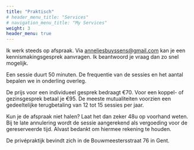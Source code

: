 ```yaml
---
title: "Praktisch"
# header_menu_title: "Services"
# navigation_menu_title: "My Services"
weight: 3
header_menu: true
---
```


Ik werk steeds op afspraak. Via [anneliesbuyssens@gmail.com](mailto:anneliesbuyssens@gmail.com) kan je een kennismakingsgesprek aanvragen. Ik beantwoord je vraag dan zo snel mogelijk.

Een sessie duurt 50 minuten.
De frequentie van de sessies en het aantal bepalen we in onderling overleg.

De prijs voor een individueel gesprek bedraagt €70.
Voor een koppel- of gezinsgesprek betaal je €95.
De meeste mutualiteiten voorzien een gedeeltelijke terugbetaling van 12 tot 15 sessies per jaar.

Kun je de afspraak niet halen? Laat het dan zeker 48u op voorhand weten. Bij te late annulering wordt de sessie aangerekend als vergoeding voor de gereserveerde tijd. Alvast bedankt om hiermee rekening te houden.

De privépraktijk bevindt zich in de Bouwmeestersstraat 76 in Gent.
